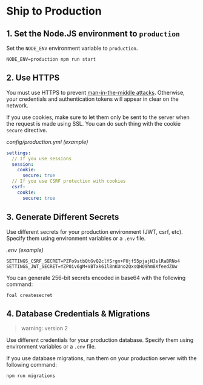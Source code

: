 # Ship to Production

## 1. Set the Node.JS environment to `production`

Set the `NODE_ENV` environment variable to `production`.

```
NODE_ENV=production npm run start
```

## 2. Use HTTPS

You must use HTTPS to prevent [man-in-the-middle attacks](https://en.wikipedia.org/wiki/Man-in-the-middle_attack). Otherwise, your credentials and authentication tokens will appear in clear on the network.

If you use cookies, make sure to let them only be sent to the server when the request is made using SSL. You can do such thing with the cookie `secure` directive.

*config/production.yml (example)*

```yaml
settings:
  // If you use sessions
  session:
    cookie:
      secure: true
  // If you use CSRF protection with cookies
  csrf:
    cookie:
      secure: true
```


## 3. Generate Different Secrets

Use different secrets for your production environment (JWT, csrf, etc). Specify them using environment variables or a `.env` file.

*.env (example)*
```
SETTINGS_CSRF_SECRET=PZFo9stbQtGvQ2clYSrgn+FUjf55pjajHJslRaBRNo4
SETTINGS_JWT_SECRET=YZP0iv6gM+VBTxk61l8nKUno2QxsQHO9hm8XfeedZUw
```

You can generate 256-bit secrets encoded in base64 with the following command:

```
foal createsecret
```

## 4. Database Credentials & Migrations

> warning: version 2

Use different credentials for your production database. Specify them using environment variables or a `.env` file.

If you use database migrations, run them on your production server with the following command:

```
npm run migrations
```
